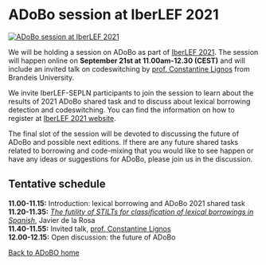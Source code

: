 # ADoBo session at IberLEF 2021  

[![ADoBo session at IberLEF 2021](https://adobo-task.github.io/img/youtube.png)](https://youtu.be/k6w9Kbv5-Is)


We will be holding a session on ADoBo as part of [IberLEF 2021](https://sites.google.com/view/iberlef2021/workshop). The session will happen online on **September 21st at 11.00am-12.30 (CEST)** and will include an invited talk on codeswitching by [prof. Constantine Lignos](https://lignos.org/) from Brandeis University. 

We invite IberLEF-SEPLN participants to join the session to learn about the results of 2021 ADoBo shared task and to discuss about lexical borrowing detection and codeswitching. You can find the information on how to register at [IberLEF 2021 website](https://sites.google.com/view/iberlef2021/workshop).

The final slot of the session will be devoted to discussing the future of ADoBo and possible next editions. If there are any future shared tasks related to borrowing and code-mixing that you would like to see happen or have any ideas or suggestions for ADoBo, please join us in the discussion.

## Tentative schedule
**11.00-11.15:** Introduction: lexical borrowing and ADoBo 2021 shared task  
**11.20-11.35:** _[The futility of STILTs for classification of lexical borrowings in Spanish](http://ceur-ws.org/Vol-2943/adobo_paper2.pdf)_, Javier de la Rosa  
**11.40-11.55:** Invited talk, [prof. Constantine Lignos](https://lignos.org/)  
**12.00-12.15:** Open discussion: the future of ADoBo  

[Back to ADoBO home](https://adobo-task.github.io/)